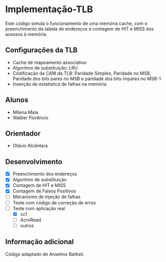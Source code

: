 # Implementação-TLB

Este código simula o funcionamento de uma memória cache, com o preenchimento da tabela de endereços e contagem de HIT e MISS dos acessos à memória.

<h2> Configurações da TLB </h2>

- Cache de mapeamento associativo
- Algoritmo de substituição: LRU
- Códificação da CAM da TLB: Paridade Simples, Paridade no MSB, Paridade dos bits pares no MSB e paridade dos bits ímpares no MSB-1
- Inserção de estatística de falhas na memória

<h2> Alunos </h2>

- Milena Maia
- Walber Florêncio

<h2> Orientador </h2>

- Otávio Alcântara

<h2> Desenvolvimento </h2>

- [x] Preenchimento dos endereços
- [x] Algoritmo de substituição
- [x] Contagem de HIT e MISS
- [x] Contagem de Falsos Positivos
- [ ] Mecanismo de injeção de falhas
- [ ] Teste com código de correção de erros
- [ ] Teste com aplicação real
  - [x] cc1
  - [ ] AcroRead
  - [ ] outros

<h2> Informação adicional </h2>

Código adaptado de Anselmo Battisti.
